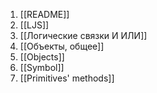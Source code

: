 1. [[README]]
2. [[LJS]]
3. [[Логические связки И ИЛИ]]
4. [[Объекты, общее]]
5. [[Objects]]
6. [[Symbol]]
7. [[Primitives' methods]]